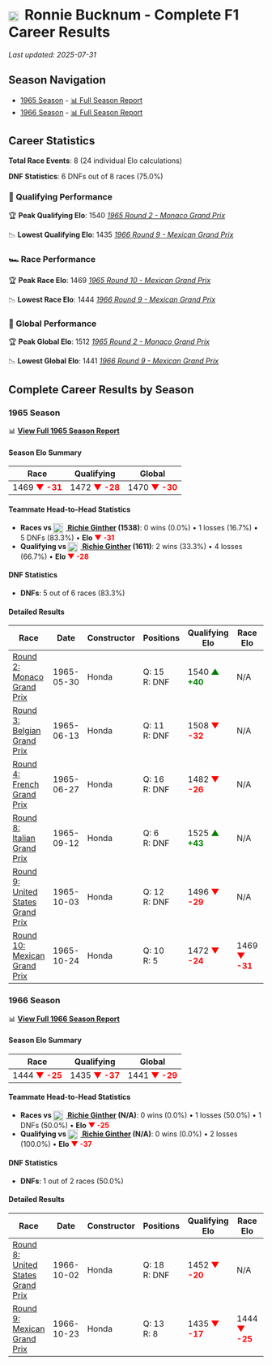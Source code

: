 # <img src="https://upload.wikimedia.org/wikipedia/commons/a/a4/Flag_of_the_United_States.svg" alt="United States" width="20" height="auto" style="vertical-align: middle; margin-right: 5px;" onerror="this.outerHTML='🇺🇸'; this.style.marginRight='5px';"/> Ronnie Bucknum - Complete F1 Career Results

*Last updated: 2025-07-31*

## Season Navigation

- [1965 Season](#1965-season) - [📊 Full Season Report](../seasons/1965-season-report)
- [1966 Season](#1966-season) - [📊 Full Season Report](../seasons/1966-season-report)

## Career Statistics

**Total Race Events**: 8 (24 individual Elo calculations)

**DNF Statistics**: 6 DNFs out of 8 races (75.0%)

### 🏁 Qualifying Performance

🏆 **Peak Qualifying Elo**: 1540
   *[1965 Round 2 - Monaco Grand Prix](../seasons/1965-season-report#round-2-monaco-grand-prix)*

📉 **Lowest Qualifying Elo**: 1435
   *[1966 Round 9 - Mexican Grand Prix](../seasons/1966-season-report#round-9-mexican-grand-prix)*

### 🏎️ Race Performance

🏆 **Peak Race Elo**: 1469
   *[1965 Round 10 - Mexican Grand Prix](../seasons/1965-season-report#round-10-mexican-grand-prix)*

📉 **Lowest Race Elo**: 1444
   *[1966 Round 9 - Mexican Grand Prix](../seasons/1966-season-report#round-9-mexican-grand-prix)*

### 🌟 Global Performance

🏆 **Peak Global Elo**: 1512
   *[1965 Round 2 - Monaco Grand Prix](../seasons/1965-season-report#round-2-monaco-grand-prix)*

📉 **Lowest Global Elo**: 1441
   *[1966 Round 9 - Mexican Grand Prix](../seasons/1966-season-report#round-9-mexican-grand-prix)*


## Complete Career Results by Season

### 1965 Season

📊 **[View Full 1965 Season Report](../seasons/1965-season-report)**

#### Season Elo Summary

| Race | Qualifying | Global |
|------|------------|--------|
| 1469 **<span style="color: red;">▼ -31</span>** | 1472 **<span style="color: red;">▼ -28</span>** | 1470 **<span style="color: red;">▼ -30</span>** |

#### Teammate Head-to-Head Statistics

- **Races vs [<img src="https://upload.wikimedia.org/wikipedia/commons/a/a4/Flag_of_the_United_States.svg" alt="United States" width="20" height="auto" style="vertical-align: middle; margin-right: 5px;" onerror="this.outerHTML='🇺🇸'; this.style.marginRight='5px';"/> Richie Ginther](richie-ginther) (1538)**: 0 wins (0.0%) • 1 losses (16.7%) • 5 DNFs (83.3%) • **Elo **<span style="color: red;">▼ -31</span>****
- **Qualifying vs [<img src="https://upload.wikimedia.org/wikipedia/commons/a/a4/Flag_of_the_United_States.svg" alt="United States" width="20" height="auto" style="vertical-align: middle; margin-right: 5px;" onerror="this.outerHTML='🇺🇸'; this.style.marginRight='5px';"/> Richie Ginther](richie-ginther) (1611)**: 2 wins (33.3%) • 4 losses (66.7%) • **Elo **<span style="color: red;">▼ -28</span>****


#### DNF Statistics

- **DNFs**: 5 out of 6 races (83.3%)

#### Detailed Results

| Race | Date | Constructor | Positions | Qualifying Elo | Race Elo | Global Elo | Teammate |
|------|------|-------------|-----------|----------------|----------|------------|----------|
| [Round 2: Monaco Grand Prix](../seasons/1965-season-report#round-2-monaco-grand-prix) | 1965-05-30 | Honda | Q: 15<br/>R: DNF | 1540 **<span style="color: green;">▲ +40</span>** | N/A | 1512 **<span style="color: green;">▲ +12</span>** | [<img src="https://upload.wikimedia.org/wikipedia/commons/a/a4/Flag_of_the_United_States.svg" alt="United States" width="20" height="auto" style="vertical-align: middle; margin-right: 5px;" onerror="this.outerHTML='🇺🇸'; this.style.marginRight='5px';"/> Richie Ginther](richie-ginther)<br/>Q: 17<br/>R: DNF |
| [Round 3: Belgian Grand Prix](../seasons/1965-season-report#round-3-belgian-grand-prix) | 1965-06-13 | Honda | Q: 11<br/>R: DNF | 1508 **<span style="color: red;">▼ -32</span>** | N/A | 1502 **<span style="color: red;">▼ -10</span>** | [<img src="https://upload.wikimedia.org/wikipedia/commons/a/a4/Flag_of_the_United_States.svg" alt="United States" width="20" height="auto" style="vertical-align: middle; margin-right: 5px;" onerror="this.outerHTML='🇺🇸'; this.style.marginRight='5px';"/> Richie Ginther](richie-ginther)<br/>Q: 4<br/>R: 6 |
| [Round 4: French Grand Prix](../seasons/1965-season-report#round-4-french-grand-prix) | 1965-06-27 | Honda | Q: 16<br/>R: DNF | 1482 **<span style="color: red;">▼ -26</span>** | N/A | 1495 **<span style="color: red;">▼ -8</span>** | [<img src="https://upload.wikimedia.org/wikipedia/commons/a/a4/Flag_of_the_United_States.svg" alt="United States" width="20" height="auto" style="vertical-align: middle; margin-right: 5px;" onerror="this.outerHTML='🇺🇸'; this.style.marginRight='5px';"/> Richie Ginther](richie-ginther)<br/>Q: 7<br/>R: DNF |
| [Round 8: Italian Grand Prix](../seasons/1965-season-report#round-8-italian-grand-prix) | 1965-09-12 | Honda | Q: 6<br/>R: DNF | 1525 **<span style="color: green;">▲ +43</span>** | N/A | 1508 **<span style="color: green;">▲ +13</span>** | [<img src="https://upload.wikimedia.org/wikipedia/commons/a/a4/Flag_of_the_United_States.svg" alt="United States" width="20" height="auto" style="vertical-align: middle; margin-right: 5px;" onerror="this.outerHTML='🇺🇸'; this.style.marginRight='5px';"/> Richie Ginther](richie-ginther)<br/>Q: 17<br/>R: DNF |
| [Round 9: United States Grand Prix](../seasons/1965-season-report#round-9-united-states-grand-prix) | 1965-10-03 | Honda | Q: 12<br/>R: DNF | 1496 **<span style="color: red;">▼ -29</span>** | N/A | 1499 **<span style="color: red;">▼ -9</span>** | [<img src="https://upload.wikimedia.org/wikipedia/commons/a/a4/Flag_of_the_United_States.svg" alt="United States" width="20" height="auto" style="vertical-align: middle; margin-right: 5px;" onerror="this.outerHTML='🇺🇸'; this.style.marginRight='5px';"/> Richie Ginther](richie-ginther)<br/>Q: 3<br/>R: 7 |
| [Round 10: Mexican Grand Prix](../seasons/1965-season-report#round-10-mexican-grand-prix) | 1965-10-24 | Honda | Q: 10<br/>R: 5 | 1472 **<span style="color: red;">▼ -24</span>** | 1469 **<span style="color: red;">▼ -31</span>** | 1470 **<span style="color: red;">▼ -29</span>** | [<img src="https://upload.wikimedia.org/wikipedia/commons/a/a4/Flag_of_the_United_States.svg" alt="United States" width="20" height="auto" style="vertical-align: middle; margin-right: 5px;" onerror="this.outerHTML='🇺🇸'; this.style.marginRight='5px';"/> Richie Ginther](richie-ginther)<br/>Q: 3<br/>R: 1 |

### 1966 Season

📊 **[View Full 1966 Season Report](../seasons/1966-season-report)**

#### Season Elo Summary

| Race | Qualifying | Global |
|------|------------|--------|
| 1444 **<span style="color: red;">▼ -25</span>** | 1435 **<span style="color: red;">▼ -37</span>** | 1441 **<span style="color: red;">▼ -29</span>** |

#### Teammate Head-to-Head Statistics

- **Races vs [<img src="https://upload.wikimedia.org/wikipedia/commons/a/a4/Flag_of_the_United_States.svg" alt="United States" width="20" height="auto" style="vertical-align: middle; margin-right: 5px;" onerror="this.outerHTML='🇺🇸'; this.style.marginRight='5px';"/> Richie Ginther](richie-ginther) (N/A)**: 0 wins (0.0%) • 1 losses (50.0%) • 1 DNFs (50.0%) • **Elo **<span style="color: red;">▼ -25</span>****
- **Qualifying vs [<img src="https://upload.wikimedia.org/wikipedia/commons/a/a4/Flag_of_the_United_States.svg" alt="United States" width="20" height="auto" style="vertical-align: middle; margin-right: 5px;" onerror="this.outerHTML='🇺🇸'; this.style.marginRight='5px';"/> Richie Ginther](richie-ginther) (N/A)**: 0 wins (0.0%) • 2 losses (100.0%) • **Elo **<span style="color: red;">▼ -37</span>****


#### DNF Statistics

- **DNFs**: 1 out of 2 races (50.0%)

#### Detailed Results

| Race | Date | Constructor | Positions | Qualifying Elo | Race Elo | Global Elo | Teammate |
|------|------|-------------|-----------|----------------|----------|------------|----------|
| [Round 8: United States Grand Prix](../seasons/1966-season-report#round-8-united-states-grand-prix) | 1966-10-02 | Honda | Q: 18<br/>R: DNF | 1452 **<span style="color: red;">▼ -20</span>** | N/A | 1464 **<span style="color: red;">▼ -6</span>** | [<img src="https://upload.wikimedia.org/wikipedia/commons/a/a4/Flag_of_the_United_States.svg" alt="United States" width="20" height="auto" style="vertical-align: middle; margin-right: 5px;" onerror="this.outerHTML='🇺🇸'; this.style.marginRight='5px';"/> Richie Ginther](richie-ginther)<br/>Q: N/A<br/>R: N/A |
| [Round 9: Mexican Grand Prix](../seasons/1966-season-report#round-9-mexican-grand-prix) | 1966-10-23 | Honda | Q: 13<br/>R: 8 | 1435 **<span style="color: red;">▼ -17</span>** | 1444 **<span style="color: red;">▼ -25</span>** | 1441 **<span style="color: red;">▼ -23</span>** | [<img src="https://upload.wikimedia.org/wikipedia/commons/a/a4/Flag_of_the_United_States.svg" alt="United States" width="20" height="auto" style="vertical-align: middle; margin-right: 5px;" onerror="this.outerHTML='🇺🇸'; this.style.marginRight='5px';"/> Richie Ginther](richie-ginther)<br/>Q: N/A<br/>R: N/A |

